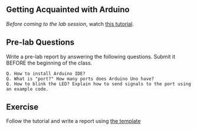 ## Getting Acquainted with Arduino

*Before coming to the lab session*, watch [this tutorial](https://www.youtube.com/watch?v=fCxzA9_kg6s).


## Pre-lab Questions

Write a pre-lab report by answering the following questions. Submit it BEFORE the beginning of the class.

```
Q. How to install Arduino IDE?
Q. What is "port?" How many ports does Arduino Uno have?
Q. How to blink the LED? Explain how to send signals to the port using an example code.
```

## Exercise

Follow the tutorial and write a report using [the template](http://www.writing.utoronto.ca/advice/specific-types-of-writing/lab-report)

